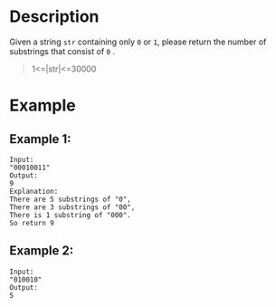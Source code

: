# Description
Given a string `str` containing only `0` or `1`, please return the number of substrings that consist of `0` .

> 1<=|str|<=30000
# Example
## Example 1:
```
Input:
"00010011"
Output:
9
Explanation:
There are 5 substrings of "0",
There are 3 substrings of "00",
There is 1 substring of "000".
So return 9
```
## Example 2:
```
Input:
"010010"
Output:
5
```